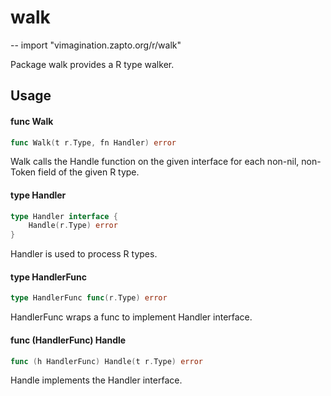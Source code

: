 # walk
--
    import "vimagination.zapto.org/r/walk"

Package walk provides a R type walker.

## Usage

#### func  Walk

```go
func Walk(t r.Type, fn Handler) error
```
Walk calls the Handle function on the given interface for each non-nil,
non-Token field of the given R type.

#### type Handler

```go
type Handler interface {
	Handle(r.Type) error
}
```

Handler is used to process R types.

#### type HandlerFunc

```go
type HandlerFunc func(r.Type) error
```

HandlerFunc wraps a func to implement Handler interface.

#### func (HandlerFunc) Handle

```go
func (h HandlerFunc) Handle(t r.Type) error
```
Handle implements the Handler interface.
